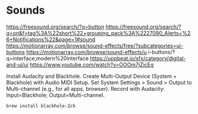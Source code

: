 # Sounds

https://freesound.org/search/?q=button
https://freesound.org/search/?q=on&f=tag%3A%22short%22+grouping_pack%3A%2227090_Alerts+%26+Notifications%22&page=1#sound
https://motionarray.com/browse/sound-effects/free/?subcategories=ui-buttons
https://motionarray.com/browse/sound-effects/u  i-buttons/?q=interface,modern%20interface
https://uppbeat.io/sfx/category/digital-and-ui/ui
https://www.youtube.com/watch?v=OOOm7jZicEg

Install Audacity and Blackhole.
Create Multi-Output Device (System + Blackhole) with Audio MIDI Setup.
Set System Settings > Sound > Output to Multi-channel (e.g., for all apps, browser).
Record with Audacity: Input=Blackhole; Output=Multi-channel.

```bash
brew install blackhole-2ch
```